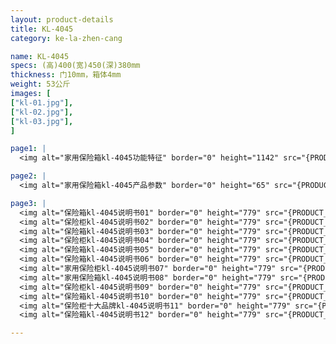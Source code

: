 ```yaml
---
layout: product-details
title: KL-4045
category: ke-la-zhen-cang

name: KL-4045
specs: (高)400(宽)450(深)380mm
thickness: 门10mm，箱体4mm
weight: 53公斤
images: [
["kl-01.jpg"],
["kl-02.jpg"],
["kl-03.jpg"],
]

page1: |
  <img alt="家用保险箱kl-4045功能特征" border="0" height="1142" src="{PRODUCT_IMAGES}kl-gn.jpg" width="538" />

page2: |
  <img alt="家用保险箱kl-4045产品参数" border="0" height="65" src="{PRODUCT_IMAGES}kl-cpcs.jpg" width="538" />

page3: |
  <img alt="保险箱kl-4045说明书01" border="0" height="779" src="{PRODUCT_IMAGES}kl-sm01.jpg" width="528" /><br />
  <img alt="保险柜kl-4045说明书02" border="0" height="779" src="{PRODUCT_IMAGES}kl-sm02.jpg" width="528" /><br />
  <img alt="保险箱kl-4045说明书03" border="0" height="779" src="{PRODUCT_IMAGES}kl-sm03.jpg" width="528" /><br />
  <img alt="保险柜kl-4045说明书04" border="0" height="779" src="{PRODUCT_IMAGES}kl-sm04.jpg" width="528" /><br />
  <img alt="保险箱kl-4045说明书05" border="0" height="779" src="{PRODUCT_IMAGES}kl-sm05.jpg" width="528" /><br />
  <img alt="保险箱kl-4045说明书06" border="0" height="779" src="{PRODUCT_IMAGES}kl-sm06.jpg" width="528" /><br />
  <img alt="家用保险柜kl-4045说明书07" border="0" height="779" src="{PRODUCT_IMAGES}kl-sm07.jpg" width="528" /><br />
  <img alt="家用保险箱kl-4045说明书08" border="0" height="779" src="{PRODUCT_IMAGES}kl-sm08.jpg" width="528" /><br />
  <img alt="保险柜kl-4045说明书09" border="0" height="779" src="{PRODUCT_IMAGES}kl-sm09.jpg" width="528" /><br />
  <img alt="保险箱kl-4045说明书10" border="0" height="779" src="{PRODUCT_IMAGES}kl-sm10.jpg" width="528" /><br />
  <img alt="保险柜十大品牌kl-4045说明书11" border="0" height="779" src="{PRODUCT_IMAGES}kl-sm11.jpg" width="528" /><br />
  <img alt="保险箱kl-4045说明书12" border="0" height="779" src="{PRODUCT_IMAGES}kl-sm12.jpg" width="528" />

---
```

